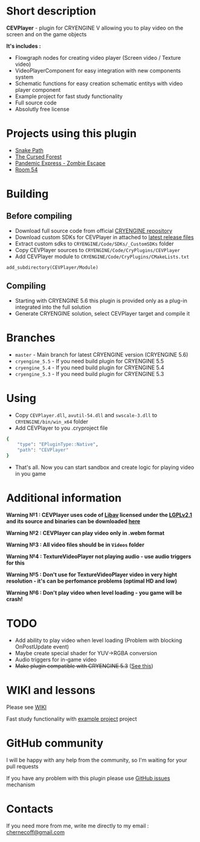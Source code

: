 
# Short description
**CEVPlayer** - plugin for CRYENGINE V allowing you to play video on the screen and on the game objects

**It's includes :** 
* Flowgraph nodes for creating video player (Screen video / Texture video)
* VideoPlayerComponent for easy integration with new components system
* Schematic functions for easy creation schematic entitys with video player component
* Example project for fast study functionality 
* Full source code 
* Absolutly free license

# Projects using this plugin
* <a href=https://store.steampowered.com/app/992600/Snake_Path/>Snake Path</a>
* <a href=https://store.steampowered.com/app/345430/The_Cursed_Forest/>The Cursed Forest</a>
* <a href=https://store.steampowered.com/app/939510/Pandemic_Express__Zombie_Escape/>Pandemic Express - Zombie Escape</a>
* <a href=https://store.steampowered.com/app/673240/Room_54/>Room 54</a>

# Building
## Before compiling
* Download full source code from official <a href=https://github.com/CRYTEK/CRYENGINE/releases>CRYENGINE repository</a>
* Download custom SDKs for CEVPlayer in attached to  <a href=https://github.com/afrostalin/CEVPlayer/releases/latest>latest release files</a> 
* Extract custom sdks to `CRYENGINE/Code/SDKs/_CustomSDKs` folder
* Copy CEVPlayer sources to  `CRYENGINE/Code/CryPlugins/CEVPlayer `
* Add CEVPlayer module to `CRYENGINE/Code/CryPlugins/CMakeLists.txt `
```
add_subdirectory(CEVPlayer/Module)
```
## Compiling
* Starting with CRYENGINE 5.6 this plugin is provided only as a plug-in integrated into the full solution
* Generate CRYENGINE solution, select CEVPlayer target and compile it

# Branches 
* `master` - Main branch for latest CRYENGINE version (CRYENGINE 5.6)
* `cryengine_5.5` - If you need build plugin for CRYENGINE 5.5
* `cryengine_5.4` - If you need build plugin for CRYENGINE 5.4
* `cryengine_5.3` - If you need build plugin for CRYENGINE 5.3

# Using
* Copy ` CEVPlayer.dll `, `avutil-54.dll` and `swscale-3.dll` to `CRYENGINE/bin/win_x64` folder
* Add CEVPlayer to you .cryproject file

```bash
{
    "type": "EPluginType::Native",
    "path": "CEVPlayer"
}
```
* That's all. Now you can start sandbox and create logic for playing video in you game

# Additional information
**Warning №1 : CEVPlayer uses code of <a href=https://libav.org>Libav</a> licensed under the <a href=https://www.gnu.org/licenses/old-licenses/lgpl-2.1.html>LGPLv2.1</a> and its source and binaries can be downloaded <a href=http://builds.libav.org/windows/>here</a>**

**Warning №2 : CEVPlayer can play video only in .webm format**

**Warning №3 : All video files should be in `Videos` folder**

**Warning №4 : TextureVideoPlayer not playing audio - use audio triggers for this**

**Warning №5 : Don't use for TextureVideoPlayer video in very hight resolution - it's can be perfomance problems (optimal HD and low)**

**Warning №6 : Don't play video when level loading - you game will be crash!**

# TODO
* Add ability to play video when level loading (Problem with blocking OnPostUpdate event)
* Maybe create special shader for YUV->RGBA conversion
* Audio triggers for in-game video
* ~~Make plugin compatible with CRYENGINE 5.3~~ ([See this](https://github.com/afrostalin/CEVPlayer/tree/cryengine_5.3))

# WIKI and lessons
Please see [WIKI](https://github.com/afrostalin/CEVPlayer/wiki)

Fast study functionality with [example project](https://github.com/afrostalin/VideoPluginExample) project

# GitHub community

I will be happy with any help from the community, so I'm waiting for your pull requests 

If you have any problem with this plugin please use [GitHub issues](https://github.com/afrostalin/CEVPlayer/issues) mechanism

# Contacts

If you need more from me, write me directly to my email : chernecoff@gmail.com
